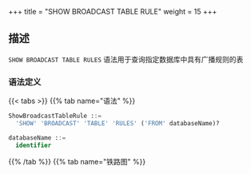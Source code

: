 +++
title = "SHOW BROADCAST TABLE RULE"
weight = 15
+++

## 描述

`SHOW BROADCAST TABLE RULES` 语法用于查询指定数据库中具有广播规则的表

### 语法定义

{{< tabs >}}
{{% tab name="语法" %}}
```sql
ShowBroadcastTableRule ::=
  'SHOW' 'BROADCAST' 'TABLE' 'RULES' ('FROM' databaseName)? 

databaseName ::=
  identifier
```
{{% /tab %}}
{{% tab name="铁路图" %}}
<iframe frameborder="0" name="diagram" id="diagram" width="100%" height="100%"></iframe>
{{% /tab %}}
{{< /tabs >}}

### 补充说明

- 未指定 `databaseName` 时，默认是当前使用的 `DATABASE`； 如未使用 `DATABASE` 则会提示 `No database selected`。

### 返回值说明

| 列                | 说明      |
|------------------|-----------|
 |  broadcast_table | 广播表名称 |

### 示例

- 查询指定数据库中具有广播规则的表

```sql
SHOW BROADCAST TABLE RULES FROM test1;
```

```sql
mysql> SHOW BROADCAST TABLE RULES FROM test1;
+-----------------+
| broadcast_table |
+-----------------+
| t_a             |
| t_b             |
| t_c             |
+-----------------+
3 rows in set (0.00 sec)
```

- 查询当前逻辑库中具有广播规则的表

```sql
SHOW BROADCAST TABLE RULES;
```

```sql
mysql> SHOW BROADCAST TABLE RULES;
+-----------------+
| broadcast_table |
+-----------------+
| t_a             |
| t_b             |
| t_c             |
+-----------------+
3 rows in set (0.00 sec)
```

### 保留字

`SHOW`、`BROADCAST`、`TABLE`、`RULES`

### 相关链接

- [保留字](/cn/reference/distsql/syntax/reserved-word/)